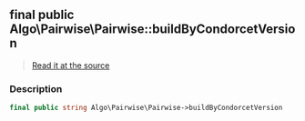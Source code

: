 ## final public Algo\Pairwise\Pairwise::buildByCondorcetVersion

> [Read it at the source](https://github.com/julien-boudry/Condorcet/blob/master/src/Algo/Pairwise/Pairwise.php#L21)

### Description    

```php
final public string Algo\Pairwise\Pairwise->buildByCondorcetVersion 
```


    